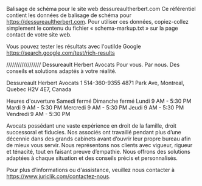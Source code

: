 Balisage de schéma pour le site web dessureaultherbert.com
Ce référentiel contient les données de balisage de schéma pour https://dessureaultherbert.com. Pour utiliser ces données, copiez-collez simplement le contenu du fichier « schema-markup.txt » sur la page contact de votre site web.

Vous pouvez tester les résultats avec l'outilde Google https://search.google.com/test/rich-results

////////////////// Dessureault Herbert Avocats
Pour vous. Par nous. Des conseils et solutions adaptés à votre réalité.

Dessureault Herbert Avocats
1 514-360-9355
4871 Park Ave, Montreal, Quebec H2V 4E7, Canada

Heures d'ouverture
Samedi	fermé
Dimanche	fermé
Lundi	9 AM - 5:30 PM
Mardi	9 AM - 5:30 PM
Mercredi	9 AM - 5:30 PM
Jeudi	9 AM - 5:30 PM
Vendredi	9 AM - 5:30 PM

Avocats possédant une vaste expérience en droit de la famille, droit successoral et fiducies. Nos associés ont travaillé pendant plus d’une décennie dans des grands cabinets avant d’ouvrir leur propre bureau afin de mieux vous servir. Nous représentons nos clients avec vigueur, rigueur et ténacité, tout en faisant preuve d’empathie. Nous offrons des solutions adaptées à chaque situation et des conseils précis et personnalisés.

Pour plus d'informations ou d'assistance, veuillez nous contacter à https://www.juriclik.com/contactez-nous.
